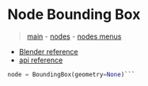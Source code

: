 # Node Bounding Box

> [main](../structure.md) - [nodes](nodes.md) - [nodes menus](nodes_menus.md)

- [Blender reference](https://docs.blender.org/manual/en/latest/modeling/geometry_nodes/geometry/bounding_box.html)
 - [api reference]({node.blender_python_ref})

```python
node = BoundingBox(geometry=None)```
